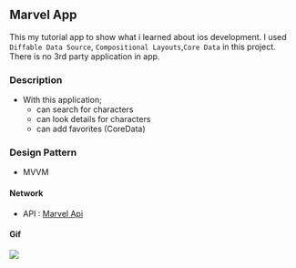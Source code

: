 ## Marvel App
This my tutorial app to show what i learned about ios development. I used `Diffable Data Source`, `Compositional Layouts`,`Core Data` in this project. There is no 3rd party application in app.

### Description 
- With this application;
    - can search for characters
    - can look details for characters
    - can add favorites (CoreData)

 ### Design Pattern
- MVVM

 #### Network
- API : [Marvel Api](https://developer.marvel.com)        

 #### Gif
 ![](https://github.com/myildirim48/MarvelApp-Mvvm-Programmatic/blob/main/Marvel-App/MarvelApp.gif?raw=true)
